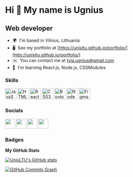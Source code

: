 Hi 👋 My name is Ugnius
=======================

Web developer
-------------

* 🌍  I'm based in Vilnius, Lithuania
* 🖥️  See my portfolio at [https://unisltu.github.io/portfolio/](http://unisltu.github.io/portfolio/)
* ✉️  You can contact me at [tyla.ugnius@gmail.com](mailto:tyla.ugnius@gmail.com)
* 🧠  I'm learning React.js, Node.js, CSSModules

### Skills

<p align="left">
<a href="https://developer.mozilla.org/en-US/docs/Web/JavaScript" target="_blank" rel="noreferrer"><img src="https://raw.githubusercontent.com/danielcranney/readme-generator/main/public/icons/skills/javascript-colored.svg" width="36" height="36" alt="JavaScript" /></a>
<a href="https://developer.mozilla.org/en-US/docs/Glossary/HTML5" target="_blank" rel="noreferrer"><img src="https://raw.githubusercontent.com/danielcranney/readme-generator/main/public/icons/skills/html5-colored.svg" width="36" height="36" alt="HTML5" /></a>
<a href="https://reactjs.org/" target="_blank" rel="noreferrer"><img src="https://raw.githubusercontent.com/danielcranney/readme-generator/main/public/icons/skills/react-colored.svg" width="36" height="36" alt="React" /></a>
<a href="https://www.w3.org/TR/CSS/#css" target="_blank" rel="noreferrer"><img src="https://raw.githubusercontent.com/danielcranney/readme-generator/main/public/icons/skills/css3-colored.svg" width="36" height="36" alt="CSS3" /></a>
<a href="https://getbootstrap.com/" target="_blank" rel="noreferrer"><img src="https://raw.githubusercontent.com/danielcranney/readme-generator/main/public/icons/skills/bootstrap-colored.svg" width="36" height="36" alt="Bootstrap" /></a>
<a href="https://nodejs.org/en/" target="_blank" rel="noreferrer"><img src="https://raw.githubusercontent.com/danielcranney/readme-generator/main/public/icons/skills/nodejs-colored.svg" width="36" height="36" alt="NodeJS" /></a>
<a href="https://www.figma.com/" target="_blank" rel="noreferrer"><img src="https://raw.githubusercontent.com/danielcranney/readme-generator/main/public/icons/skills/figma-colored.svg" width="36" height="36" alt="Figma" /></a>
</p>


### Socials

<p align="left"> <a href="https://discord.com/users/UnisLTU#0554" target="_blank" rel="noreferrer"><img src="https://raw.githubusercontent.com/danielcranney/readme-generator/main/public/icons/socials/discord.svg" width="32" height="32" /></a> <a href="https://www.facebook.com/ugnius.tyla" target="_blank" rel="noreferrer"><img src="https://raw.githubusercontent.com/danielcranney/readme-generator/main/public/icons/socials/facebook.svg" width="32" height="32" /></a> <a href="https://www.github.com/UnisLTU" target="_blank" rel="noreferrer"><img src="https://raw.githubusercontent.com/danielcranney/readme-generator/main/public/icons/socials/github.svg" width="32" height="32" /></a> <a href="https://www.linkedin.com/in/ugnius-tyla-9083a1132" target="_blank" rel="noreferrer"><img src="https://raw.githubusercontent.com/danielcranney/readme-generator/main/public/icons/socials/linkedin.svg" width="32" height="32" /></a></p>

### Badges

<b>My GitHub Stats</b>

<a href="http://www.github.com/UnisLTU"><img src="https://github-readme-stats.vercel.app/api?username=UnisLTU&show_icons=true&hide=&count_private=true&title_color=6366f1&text_color=84cc16&icon_color=6366f1&bg_color=22272e&hide_border=true&show_icons=true" alt="UnisLTU's GitHub stats" /></a>

<a href="http://www.github.com/UnisLTU"><img src="https://activity-graph.herokuapp.com/graph?username=UnisLTU&bg_color=22272e&color=84cc16&line=6366f1&point=84cc16&area_color=0f172a&area=true&hide_border=true&custom_title=GitHub%20Commits%20Graph" alt="GitHub Commits Graph" /></a>
